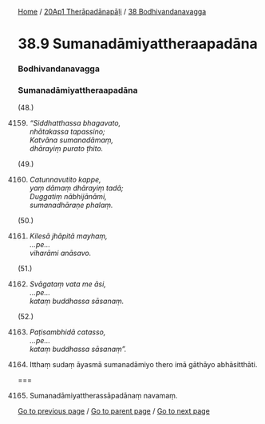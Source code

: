 
[Home](/) / [20Ap1 Therāpadānapāḷi](/tipitaka/20Ap1.md) / [38 Bodhivandanavagga](/tipitaka/20Ap1/38.md)

# 38.9 Sumanadāmiyattheraapadāna

### Bodhivandanavagga

### Sumanadāmiyattheraapadāna

(48.)

4159. _“Siddhatthassa bhagavato,_  
_nhātakassa tapassino;_  
_Katvāna sumanadāmaṃ,_  
_dhārayiṃ purato ṭhito._  


(49.)

4160. _Catunnavutito kappe,_  
_yaṃ dāmaṃ dhārayiṃ tadā;_  
_Duggatiṃ nābhijānāmi,_  
_sumanadhāraṇe phalaṃ._  


(50.)

4161. _Kilesā jhāpitā mayhaṃ,_  
_…pe…_  
_viharāmi anāsavo._  


(51.)

4162. _Svāgataṃ vata me āsi,_  
_…pe…_  
_kataṃ buddhassa sāsanaṃ._  


(52.)

4163. _Paṭisambhidā catasso,_  
_…pe…_  
_kataṃ buddhassa sāsanaṃ”._  


4164. Itthaṃ sudaṃ āyasmā sumanadāmiyo thero imā gāthāyo abhāsitthāti.

===

4165. Sumanadāmiyattherassāpadānaṃ navamaṃ.



[Go to previous page](/tipitaka/20Ap1/38/38.8.md) / [Go to parent page](/tipitaka/20Ap1/38.md) / [Go to next page](/tipitaka/20Ap1/38/38.10.md)


